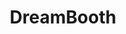 ---
name: dreambooth github
host: dreambooth.github.io
origin: https://dreambooth.github.io
pathname: /
search: ''
href: https://dreambooth.github.io/
title: DreamBooth
ogTitle: ''
twitterTitle: ''
description: ''
ogDescription: ''
image: ''
ogImage: ''
twitterImage: ''
keywords: ''

---